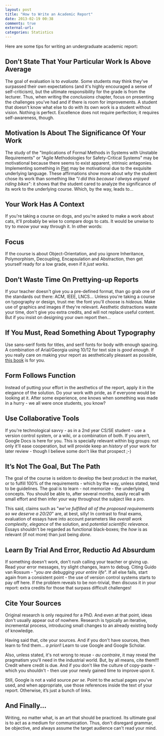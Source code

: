 ```yaml
---
layout: post
title: "How to Write an Academic Report"
date: 2013-02-19 00:38
comments: true
external-url:
categories: Statistics
---
```


Here are some tips for writing an undergraduate academic report:

## Don’t State That Your Particular Work Is Above Average

The goal of evaluation is to *evaluate*. Some students may think they've surpassed their own expectations (and it's highly encouraged a sense of self-criticism), but the ultimate responsibility for the grade is from the lecturer. Thus, when writing the *conclusions* chapter, focus on presenting the challenges you've had and if there is room for improvements. A student that doesn't know what else to do with its own work is a student without vision. Nothing is perfect. Excellence does not require perfection; it requires self-awareness, though.

## Motivation Is About The Significance Of Your Work

The study of the "Implications of Formal Methods in Systems with Unstable Requirements" or "Agile Methodologies for Safety-Critical Systems" may be motivational because there seems to exist apparent, intrinsic antagonies. Implementing something in [Piet](http://www.dangermouse.net/esoteric/piet.html) may be motivational due to the exquisite underlying language. These affirmations show more about *why* the student chose its work than something like "*I did this because I always enjoyed riding bikes*": it shows that the student cared to analyze the significance of its work to the underlying course. Which, by the way, leads to…

## Your Work Has A Context

If you're taking a course on dogs, and you're asked to make a work about cats, it'll probably be wise to compare dogs to cats. It would be unwise to try to *meow* your way through it. In other words:

## Focus

If the course is about Object-Orientation, and you ignore Inheritance, Polymorphism, Decoupling, Encapsulation and Abstraction, then get yourself ready for a low grade, even if it *just works*.

## Don’t Waste Time On Prettying-up Reports

If your teacher doesn't give you a pre-defined format, than go grab one of the standards out there: ACM, IEEE, LNCS... Unless you're taking a course on typography or design, trust me: the font you'll choose is *hideous*. Make use of graphics and images if they're relevant. Aesthetic distractions waste your time, don't give you extra credits, and will not replace useful content. But if you insist on designing your own report then...

## If You Must, Read Something About Typography

Use sans-serif fonts for titles, and serif fonts for body with enough spacing. A combination of Arial/Georgia using 10/12 for text size is *good enough*. If you really care on making your report as aesthetically pleasant as possible, [this book](http://en.wikipedia.org/wiki/The_Elements_of_Typographic_Style) is for you.

## Form Follows Function

Instead of putting your effort in the aesthetics of the report, apply it in the elegance of the solution. Do your work with pride, as if everyone would be looking at it. After some experience, one knows when something was made in a hurry - we all were once students, you know?

## Use Collaborative Tools

If you're technological savvy - as in a 2nd year CS/SE student - use a version control system, or a wiki, or a combination of both. If you aren't, Google Docs is here for you. This is specially relevant within big groups: not only it'll ease cooperation, but will provide keep an *history* of your work for later review - though I believe some don't like that prospect ;-)

## It’s Not The Goal, But The Path

The goal of the course is seldom to develop the best product in the market, or to fulfill 100% of the requirements - which by the way, unless stated, tend to be guidelines. The goal is to learn - not memorize - the underlying concepts. You should be able to, after several months, easily recall with small effort and then infer your way throughout the subject like a pro.

This said, claims such as "*we've fulfilled all of the proposed requirements so we deserve a 20/20*" are, at best, silly! In contrast to final exams, evaluation of essays have into account parameters like *overall work complexity*, *elegance* of the solution, and *potential scientific relevance*. Essays shouldn't be regarded as functional black-boxes; the *how* is as relevant (if not more) than just being *done*.

## Learn By Trial And Error, Reductio Ad Absurdum

If something doesn't work, don't rush calling your teacher or giving up. Read your error messages, try slight changes, learn to debug. Citing Guido van Rossum - "*you are debugging your entire life*". If all else fails, start again from a consistent point - the use of version control systems starts to pay off here. If the problem reveals to be non-trivial, then discuss it in your report: extra credits for those that surpass difficult challenges!

## Cite Your Sources

Original research is only required for a PhD. And even at that point, ideas don't usually appear out of nowhere. Research is typically an iterative, incremental process, introducing small changes to an already existing body of knowledge.

Having said that, cite your sources. And if you don't have sources, then learn to find them... *a priori*! Learn to use Google and Google Scholar.

Also, unless stated, it's not wrong to reuse - *au contraire*, it may reveal the pragmatism you'll need in the industrial world. But, by all means, cite them!!! Credit where credit is due. And if you don't like the culture of copy-paste - which you shouldn't - then use your newly gained time to improve upon it.

Still, Google is not a valid source *per se*. Point to the actual pages you've used, and when appropriate, use those references inside the text of your report. Otherwise, it’s just a bunch of links.

## And Finally...

Writing, no matter what, is an art that should be practiced. Its ultimate goal is to act as a medium for communication. Thus, don't disregard grammar, be objective, and always assume the target audience can't read your mind.
